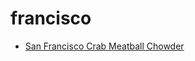 # francisco

 * [San Francisco Crab Meatball Chowder](index/s/san-francisco-crab-meatball-chowder-105203.json)
